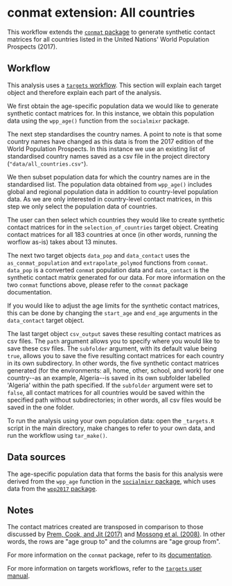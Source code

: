 # conmat extension: All countries

This workflow extends the [`conmat` package](https://github.com/idem-lab/conmat) to generate synthetic contact matrices for all countries listed in the United Nations' World Population Prospects (2017).

## Workflow

This analysis uses a [`targets` workflow](https://books.ropensci.org/targets/). This section will explain each target object and therefore explain each part of the analysis.

We first obtain the age-specific population data we would like to generate synthetic contact matrices for. In this instance, we obtain this population data using the `wpp_age()` function from the `socialmixr` package.

The next step standardises the country names. A point to note is that some country names have changed as this data is from the 2017 edition of the World Population Prospects. In this instance we use an existing list of standardised country names saved as a csv file in the project directory (`"data/all_countries.csv"`).

We then subset population data for which the country names are in the standardised list. The population data obtained from `wpp_age()` includes global and regional population data in addition to country-level population data. As we are only interested in country-level contact matrices, in this step we only select the population data of countries.

The user can then select which countries they would like to create synthetic contact matrices for in the `selection_of_countries` target object. Creating contact matrices for all 183 countries at once (in other words, running the worflow as-is) takes about 13 minutes.

The next two target objects `data_pop` and `data_contact` uses the `as_conmat_population` and `extrapolate_polymod` functions from `conmat`. `data_pop` is a converted `conmat` population data and `data_contact` is the synthetic contact matrix generated for our data. For more information on the two `conmat` functions above, please refer to the `conmat` package documentation.

If you would like to adjust the age limits for the synthetic contact matrices, this can be done by changing the `start_age` and `end_age` arguments in the `data_contact` target object.

The last target object `csv_output` saves these resulting contact matrices as csv files. The `path` argument allows you to specify where you would like to save these csv files. The `subfolder` argument, with its default value being `true`, allows you to save the five resulting contact matrices for each country in its own subdirectory. In other words, the five synthetic contact matrices generated (for the environments: all, home, other, school, and work) for one country--as an example, Algeria--is saved in its own subfolder labelled 'Algeria' within the path specified. If the `subfolder` argument were set to `false`, all contact matrices for all countries would be saved within the specified path without subdirectories; in other words, all csv files would be saved in the one folder.

To run the analysis using your own population data: open the `_targets.R` script in the main directory, make changes to refer to your own data, and run the workflow using `tar_make()`.

## Data sources

The age-specific population data that forms the basis for this analysis were derived from the `wpp_age` function in the [`socialmixr` package](https://epiforecasts.io/socialmixr/), which uses data from the [`wpp2017` package](https://cran.r-project.org/web/packages/wpp2017/index.html).

## Notes

The contact matrices created are transposed in comparison to those discussed by [Prem, Cook, and Jit (2017)](https://doi.org/10.1371/journal.pcbi.1005697) and [Mossong et al. (2008)](https://doi.org/10.1371/journal.pmed.0050074). In other words, the rows are "age group to" and the columns are "age group from".

For more information on the `conmat` package, refer to its [documentation](https://idem-lab.github.io/conmat/dev/index.html).

For more information on targets workflows, refer to the [`targets` user manual](https://books.ropensci.org/targets/).
